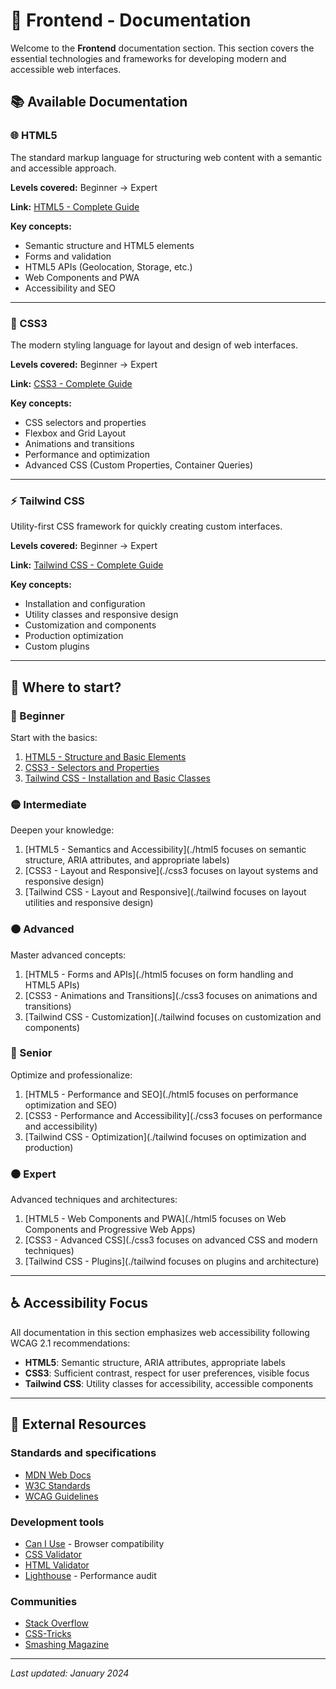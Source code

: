 # 🎨 Frontend - Documentation

Welcome to the **Frontend** documentation section. This section covers the essential technologies and frameworks for developing modern and accessible web interfaces.

## 📚 Available Documentation

### 🌐 HTML5
The standard markup language for structuring web content with a semantic and accessible approach.

**Levels covered:** Beginner → Expert

**Link:** [HTML5 - Complete Guide](./html5.md)

**Key concepts:**
- Semantic structure and HTML5 elements
- Forms and validation
- HTML5 APIs (Geolocation, Storage, etc.)
- Web Components and PWA
- Accessibility and SEO

---

### 🎨 CSS3
The modern styling language for layout and design of web interfaces.

**Levels covered:** Beginner → Expert

**Link:** [CSS3 - Complete Guide](./css3.md)

**Key concepts:**
- CSS selectors and properties
- Flexbox and Grid Layout
- Animations and transitions
- Performance and optimization
- Advanced CSS (Custom Properties, Container Queries)

---

### ⚡ Tailwind CSS
Utility-first CSS framework for quickly creating custom interfaces.

**Levels covered:** Beginner → Expert

**Link:** [Tailwind CSS - Complete Guide](./tailwind.md)

**Key concepts:**
- Installation and configuration
- Utility classes and responsive design
- Customization and components
- Production optimization
- Custom plugins

---

## 🎯 Where to start?

### 👶 Beginner
Start with the basics:
1. [HTML5 - Structure and Basic Elements](./html5.md#-beginner---structure-and-basic-elements)
2. [CSS3 - Selectors and Properties](./css3.md#-beginner---selectors-and-basic-properties)
3. [Tailwind CSS - Installation and Basic Classes](./tailwind.md#-beginner---installation-and-basic-classes)

### 🟡 Intermediate
Deepen your knowledge:
1. [HTML5 - Semantics and Accessibility](./html5 focuses on semantic structure, ARIA attributes, and appropriate labels)
2. [CSS3 - Layout and Responsive](./css3 focuses on layout systems and responsive design)
3. [Tailwind CSS - Layout and Responsive](./tailwind focuses on layout utilities and responsive design)

### 🟠 Advanced
Master advanced concepts:
1. [HTML5 - Forms and APIs](./html5 focuses on form handling and HTML5 APIs)
2. [CSS3 - Animations and Transitions](./css3 focuses on animations and transitions)
3. [Tailwind CSS - Customization](./tailwind focuses on customization and components)

### 🔴 Senior
Optimize and professionalize:
1. [HTML5 - Performance and SEO](./html5 focuses on performance optimization and SEO)
2. [CSS3 - Performance and Accessibility](./css3 focuses on performance and accessibility)
3. [Tailwind CSS - Optimization](./tailwind focuses on optimization and production)

### ⚫ Expert
Advanced techniques and architectures:
1. [HTML5 - Web Components and PWA](./html5 focuses on Web Components and Progressive Web Apps)
2. [CSS3 - Advanced CSS](./css3 focuses on advanced CSS and modern techniques)
3. [Tailwind CSS - Plugins](./tailwind focuses on plugins and architecture)

---

## ♿ Accessibility Focus

All documentation in this section emphasizes web accessibility following WCAG 2.1 recommendations:

- **HTML5**: Semantic structure, ARIA attributes, appropriate labels
- **CSS3**: Sufficient contrast, respect for user preferences, visible focus
- **Tailwind CSS**: Utility classes for accessibility, accessible components

---

## 🔗 External Resources

### Standards and specifications
- [MDN Web Docs](https://developer.mozilla.org/)
- [W3C Standards](https://www.w3.org/standards/)
- [WCAG Guidelines](https://www.w3.org/WAI/WCAG21/quickref/)

### Development tools
- [Can I Use](https://caniuse.com/) - Browser compatibility
- [CSS Validator](https://jigsaw.w3.org/css-validator/)
- [HTML Validator](https://validator.w3.org/)
- [Lighthouse](https://developers.google.com/web/tools/lighthouse) - Performance audit

### Communities
- [Stack Overflow](https://stackoverflow.com/)
- [CSS-Tricks](https://css-tricks.com/)
- [Smashing Magazine](https://www.smashingmagazine.com/)

---

*Last updated: January 2024*
